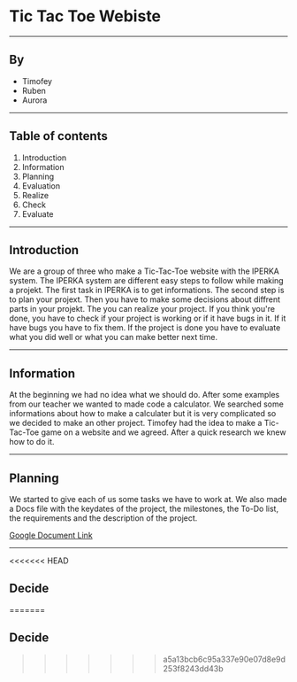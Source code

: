 # Tic Tac Toe Webiste

---

## By

- Timofey
- Ruben
- Aurora

---

## Table of contents

1. Introduction
2. Information
3. Planning
4. Evaluation
5. Realize
6. Check
7. Evaluate

---

## Introduction

We are a group of three who make a Tic-Tac-Toe website with the IPERKA system.
The IPERKA system are different easy steps to follow while making a projekt. The first task in IPERKA is to get informations. The second step is to plan your projext. Then you have to make some decisions about diffrent parts in your projekt. The you can realize your project. If you think you're done, you have to check if your project is working or if it have bugs in it. If it have bugs you have to fix them. If the project is done you have to evaluate what you did well or what you can make better next time.

---

## Information

At the beginning we had no idea what we should do. After some examples from our teacher we wanted to made code a calculator. We searched some informations about how to make a calculater but it is very complicated so we decided to make an other project. Timofey had the idea to make a Tic-Tac-Toe game on a website and we agreed. After a quick research we knew how to do it. 

---

## Planning

We started to give each of us some tasks we have to work at. We also made a Docs file with the keydates of the project, the milestones, the To-Do list, the requirements and the description of the project.

[Google Document Link](https://docs.google.com/document/d/1Q76CZHwCyf05I1FYw0I5LlIXezh8ZpCCi-Iak7Qj9XI/edit)

---

<<<<<<< HEAD
## Decide
=======
## Decide

>>>>>>> a5a13bcb6c95a337e90e07d8e9d253f8243dd43b
